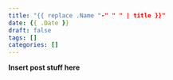 ```yaml
---
title: "{{ replace .Name "-" " " | title }}"
date: {{ .Date }}
draft: false
tags: []
categories: []
---
```


**Insert post stuff here**